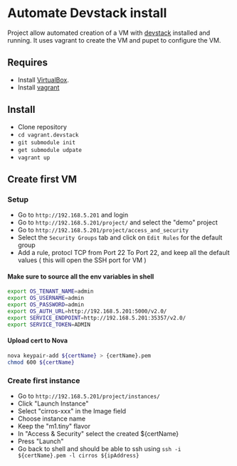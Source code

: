 # Automate Devstack install

Project allow automated creation of a VM with [devstack](http://www.devstack.org) 
installed and running. It uses vagrant to create the VM and pupet to configure 
the VM. 

## Requires

* Install [VirtualBox](http://virtualbox.org).
* Install [vagrant](http://vagrantup.com)

## Install 

* Clone repository 
* `cd vagrant.devstack`
* `git submodule init`
* `get submodule udpate`
* `vagrant up`


## Create first VM 

### Setup

* Go to `http://192.168.5.201` and login  
* Go to `http://192.168.5.201/project/` and select the "demo" project
* Go to `http://192.168.5.201/project/access_and_security` 
* Select the `Security Groups` tab and click on `Edit Rules` for the default group
* Add a rule, protocl TCP from Port 22 To Port 22, and keep all the default values ( this will open the SSH port for VM )
 
#### Make sure to source all the env variables in shell 

```Bash
export OS_TENANT_NAME=admin
export OS_USERNAME=admin
export OS_PASSWORD=admin
export OS_AUTH_URL=http://192.168.5.201:5000/v2.0/
export SERVICE_ENDPOINT=http://192.168.5.201:35357/v2.0/
export SERVICE_TOKEN=ADMIN
```
#### Upload cert to Nova

```Bash
nova keypair-add ${certName} > {certName}.pem
chmod 600 ${certName}
```

### Create first instance

* Go to `http://192.168.5.201/project/instances/`
* Click "Launch Instance"
* Select "cirros-xxx" in the Image field 
* Choose instance name
* Keep the "m1.tiny" flavor
* In "Access & Security" select the created ${certName} 
* Press "Launch"
* Go back to shell and should be able to ssh using `ssh -i ${certName}.pem -l cirros ${ipAddress}`
